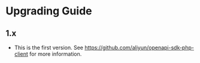 Upgrading Guide
===============

1.x
-----------------------
- This is the first version. See <https://github.com/aliyun/openapi-sdk-php-client> for more information.
